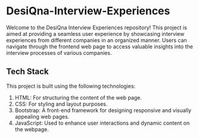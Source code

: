 # DesiQna-Interview-Experiences
Welcome to the DesiQna Interview Experiences repository! This project is aimed at providing a seamless user experience by showcasing interview experiences from different companies in an organized manner. Users can navigate through the frontend web page to access valuable insights into the interview processes of various companies.

## Tech Stack
This project is built using the following technologies:

1) HTML: For structuring the content of the web page.
2) CSS: For styling and layout purposes.
3) Bootstrap: A front-end framework for designing responsive and visually appealing web pages.
4) JavaScript: Used to enhance user interactions and dynamic content on the webpage.

